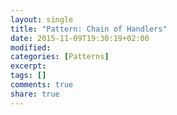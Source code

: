 ```yaml
---
layout: single
title: "Pattern: Chain of Handlers"
date: 2015-11-09T19:30:19+02:00
modified:
categories: [Patterns]
excerpt:
tags: []
comments: true
share: true
---
```

